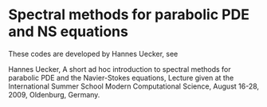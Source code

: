 # Spectral methods for parabolic PDE and NS equations

These codes are developed by Hannes Uecker, see

Hannes Uecker, A short ad hoc introduction to spectral methods for parabolic PDE and the Navier-Stokes equations, Lecture given at the International Summer School Modern Computational Science, August 16-28, 2009, Oldenburg, Germany.
